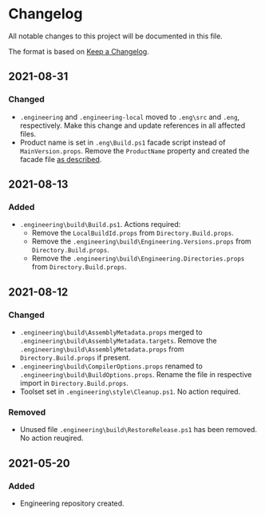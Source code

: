 # Changelog

All notable changes to this project will be documented in this file.

The format is based on [Keep a Changelog](https://keepachangelog.com/en/1.0.0/).

## 2021-08-31
### Changed
- `.engineering` and `.engineering-local` moved to `.eng\src` and `.eng`, respectively. Make this change and update references in all affected files.
- Product name is set in `.eng\Build.ps1` facade script instead of `MainVersion.props`. Remove the `ProductName` property and created the facade file [as described](build/README.md).

## 2021-08-13
### Added
- `.engineering\build\Build.ps1`. Actions required:
  - Remove the `LocalBuildId.props` from `Directory.Build.props`.
  - Remove the `.engineering\build\Engineering.Versions.props` from `Directory.Build.props`.
  - Remove the `.engineering\build\Engineering.Directories.props` from `Directory.Build.props`.

## 2021-08-12
### Changed
- `.engineering\build\AssemblyMetadata.props` merged to `.engineering\build\AssemblyMetadata.targets`. Remove the `.engineering\build\AssemblyMetadata.props` from `Directory.Build.props` if present.
- `.engineering\build\CompilerOptions.props` renamed to `.engineering\build\BuildOptions.props`. Rename the file in respective import in `Directory.Build.props`.
- Toolset set in `.engineering\style\Cleanup.ps1`. No action required.

### Removed
- Unused file `.engineering\build\RestoreRelease.ps1` has been removed. No action reuqired.

## 2021-05-20
### Added
- Engineering repository created.